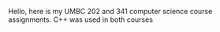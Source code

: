 Hello, here is my UMBC 202 and 341 computer science course assignments.
C++ was used in both courses
